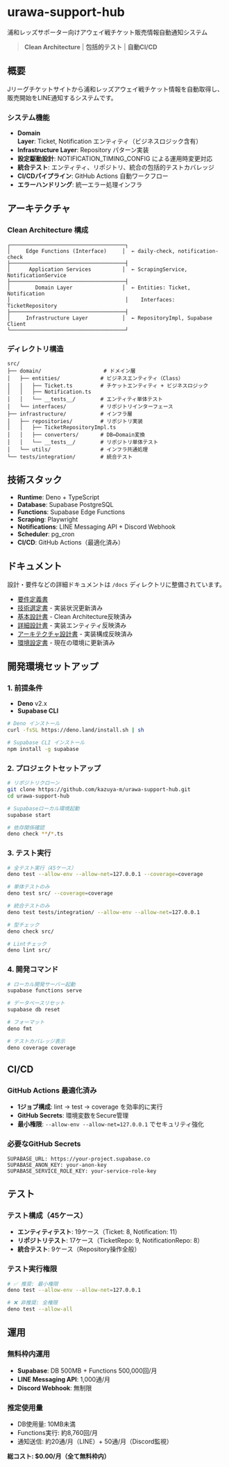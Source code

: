 # urawa-support-hub

浦和レッズサポーター向けアウェイ戦チケット販売情報自動通知システム

> **Clean Architecture** | **包括的テスト** | **自動CI/CD**

## 概要

Jリーグチケットサイトから浦和レッズアウェイ戦チケット情報を自動取得し、販売開始をLINE通知するシステムです。

### システム機能

- **Domain Layer**: Ticket, Notification エンティティ（ビジネスロジック含有）
- **Infrastructure Layer**: Repository パターン実装
- **設定駆動設計**: NOTIFICATION_TIMING_CONFIG による運用時変更対応
- **統合テスト**: エンティティ、リポジトリ、統合の包括的テストカバレッジ
- **CI/CDパイプライン**: GitHub Actions 自動ワークフロー
- **エラーハンドリング**: 統一エラー処理インフラ

## アーキテクチャ

### Clean Architecture 構成

```
┌─────────────────────────────────────┐
│     Edge Functions (Interface)     │  ← daily-check, notification-check
├─────────────────────────────────────┤
│      Application Services          │  ← ScrapingService, NotificationService  
├─────────────────────────────────────┤
│        Domain Layer                │  ← Entities: Ticket, Notification
│                                     │    Interfaces: TicketRepository
├─────────────────────────────────────┤
│     Infrastructure Layer           │  ← RepositoryImpl, Supabase Client
└─────────────────────────────────────┘
```

### ディレクトリ構造

```
src/
├── domain/                    # ドメイン層
│   ├── entities/             # ビジネスエンティティ（Class）
│   │   ├── Ticket.ts         # チケットエンティティ + ビジネスロジック
│   │   ├── Notification.ts
│   │   └── __tests__/        # エンティティ単体テスト
│   └── interfaces/           # リポジトリインターフェース
├── infrastructure/           # インフラ層  
│   ├── repositories/         # リポジトリ実装
│   │   ├── TicketRepositoryImpl.ts
│   │   ├── converters/       # DB↔Domain変換
│   │   └── __tests__/        # リポジトリ単体テスト
│   └── utils/                # インフラ共通処理
└── tests/integration/        # 統合テスト
```

## 技術スタック

- **Runtime**: Deno + TypeScript
- **Database**: Supabase PostgreSQL
- **Functions**: Supabase Edge Functions
- **Scraping**: Playwright
- **Notifications**: LINE Messaging API + Discord Webhook
- **Scheduler**: pg_cron
- **CI/CD**: GitHub Actions（最適化済み）

## ドキュメント

設計・要件などの詳細ドキュメントは `/docs` ディレクトリに整備されています。

- [要件定義書](docs/要件定義書.md)
- [技術選定書](docs/技術選定書.md) - 実装状況更新済み
- [基本設計書](docs/基本設計書.md) - Clean Architecture反映済み
- [詳細設計書](docs/詳細設計書.md) - 実装エンティティ反映済み
- [アーキテクチャ設計書](docs/アーキテクチャ設計書.md) - 実装構成反映済み
- [環境設定書](docs/環境設定書.md) - 現在の環境に更新済み

## 開発環境セットアップ

### 1. 前提条件

- **Deno** v2.x
- **Supabase CLI**

```bash
# Deno インストール
curl -fsSL https://deno.land/install.sh | sh

# Supabase CLI インストール
npm install -g supabase
```

### 2. プロジェクトセットアップ

```bash
# リポジトリクローン
git clone https://github.com/kazuya-m/urawa-support-hub.git
cd urawa-support-hub

# Supabaseローカル環境起動
supabase start

# 依存関係確認
deno check **/*.ts
```

### 3. テスト実行

```bash
# 全テスト実行（45ケース）
deno test --allow-env --allow-net=127.0.0.1 --coverage=coverage

# 単体テストのみ
deno test src/ --coverage=coverage

# 統合テストのみ  
deno test tests/integration/ --allow-env --allow-net=127.0.0.1

# 型チェック
deno check src/

# Lintチェック
deno lint src/
```

### 4. 開発コマンド

```bash
# ローカル開発サーバー起動
supabase functions serve

# データベースリセット
supabase db reset

# フォーマット
deno fmt

# テストカバレッジ表示
deno coverage coverage
```

## CI/CD

### GitHub Actions 最適化済み

- **1ジョブ構成**: lint → test → coverage を効率的に実行
- **GitHub Secrets**: 環境変数をSecure管理
- **最小権限**: `--allow-env --allow-net=127.0.0.1` でセキュリティ強化

### 必要なGitHub Secrets

```
SUPABASE_URL: https://your-project.supabase.co
SUPABASE_ANON_KEY: your-anon-key
SUPABASE_SERVICE_ROLE_KEY: your-service-role-key
```

## テスト

### テスト構成（45ケース）

- **エンティティテスト**: 19ケース（Ticket: 8, Notification: 11）
- **リポジトリテスト**: 17ケース（TicketRepo: 9, NotificationRepo: 8）
- **統合テスト**: 9ケース（Repository操作全般）

### テスト実行権限

```bash
# ✅ 推奨: 最小権限
deno test --allow-env --allow-net=127.0.0.1

# ❌ 非推奨: 全権限
deno test --allow-all
```

## 運用

### 無料枠内運用

- **Supabase**: DB 500MB + Functions 500,000回/月
- **LINE Messaging API**: 1,000通/月
- **Discord Webhook**: 無制限

### 推定使用量

- DB使用量: 10MB未満
- Functions実行: 約8,760回/月
- 通知送信: 約20通/月（LINE）+ 50通/月（Discord監視）

**総コスト: $0.00/月（全て無料枠内）**
